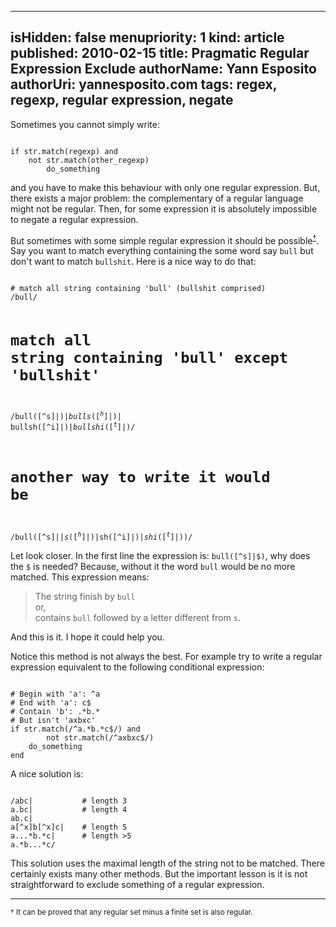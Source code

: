 -----
isHidden:       false
menupriority:   1
kind:           article
published: 2010-02-15
title: Pragmatic Regular Expression Exclude
authorName: Yann Esposito
authorUri: yannesposito.com
tags: regex, regexp, regular expression, negate 
-----

Sometimes you cannot simply write:

<div><code class="ruby">
if str.match(regexp) and 
    not str.match(other_regexp)
        do_something
</code></div>

and you have to make this behaviour with only one regular expression.
But, there exists a major problem: the complementary of a regular language might not be regular.
Then, for some expression it is absolutely impossible to negate a regular expression.

But sometimes with some simple regular expression it should be possible<sup><a href="#note1">&dagger;</a></sup>. Say you want to match everything containing the some word say `bull` but don't want to match `bullshit`. Here is a nice way to do that:

<div><code class="ruby">
# match all string containing 'bull' (bullshit comprised)
/bull/

# match all string containing 'bull' except 'bullshit'
/bull([^s]|$)|
bulls([^h]|$)|
bullsh([^i]|$)|
bullshi([^t]|$)/

# another way to write it would be
/bull([^s]|$|s([^h]|$)|sh([^i]|$)|shi([^t]|$))/
</code></div>

Let look closer. In the first line the expression is:
`bull([^s]|$)`, why does the `$` is needed?
Because, without it the word `bull` would be no more matched. This expression means:

> The string finish by `bull`    
> or,   
> contains `bull` followed by a letter different from `s`. 

And this is it. I hope it could help you.

Notice this method is not always the best. For example try to write a regular expression equivalent to the following conditional expression:
<div><code class="ruby">
# Begin with 'a': ^a
# End with 'a': c$
# Contain 'b': .*b.*
# But isn't 'axbxc'
if str.match(/^a.*b.*c$/) and 
        not str.match(/^axbxc$/)
    do_something
end
</code></div>

A nice solution is:

<div><code class="ruby">
/abc|           # length 3
a.bc|           # length 4
ab.c|
a[^x]b[^x]c|    # length 5
a...*b.*c|      # length >5
a.*b...*c/
</code></div>

This solution uses the maximal length of the string not to be matched.
There certainly exists many other methods. But the important lesson is
it is not straightforward to exclude something of a regular expression.

---

<small><a name="note1">&dagger;</a>
It can be proved that any regular set minus a finite set is also regular.
</small>
